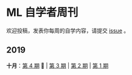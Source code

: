 # ML 自学者周刊 

欢迎投稿，发表你每周的自学内容，请提交 [issue](https://github.com/Dikea/ML-SelfStudy-Weekly/issues) 。

## 2019

**十月**：[第 4 期](docs/doc_004.md) :high_brightness: | [第 3 期](docs/doc_003.md) | [第 2 期](docs/doc_002.md) | [第 1 期](docs/doc_001.md)

